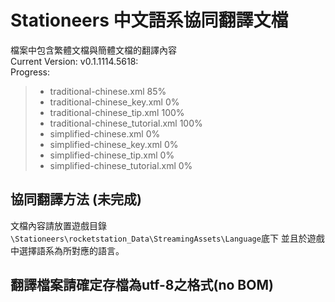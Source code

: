 # Stationeers 中文語系協同翻譯文檔

檔案中包含繁體文檔與簡體文檔的翻譯內容<br />
Current Version: v0.1.1114.5618:<br />
Progress:<br />

> * traditional-chinese.xml 85%
> * traditional-chinese_key.xml 0%
> * traditional-chinese_tip.xml 100%
> * traditional-chinese_tutorial.xml 100%
> * simplified-chinese.xml 0%
> * simplified-chinese_key.xml 0%
> * simplified-chinese_tip.xml 0%
> * simplified-chinese_tutorial.xml 0%

## 協同翻譯方法 (未完成)
文檔內容請放置遊戲目錄`\Stationeers\rocketstation_Data\StreamingAssets\Language`底下
並且於遊戲中選擇語系為所對應的語言。

## 翻譯檔案請確定存檔為utf-8之格式(no BOM)
